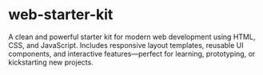 # web-starter-kit
A clean and powerful starter kit for modern web development using HTML, CSS, and JavaScript. Includes responsive layout templates, reusable UI components, and interactive features—perfect for learning, prototyping, or kickstarting new projects.
